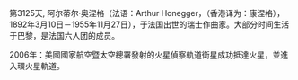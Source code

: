 第3125天, 阿尔蒂尔·奥涅格（法语：Arthur Honegger，（香港译为：康涅格），1892年3月10日－1955年11月27日），于法国出世的瑞士作曲家。大部分时间生活于巴黎，是法国六人团的成员。
 
2006年：美國國家航空暨太空總署發射的火星偵察軌道衛星成功抵達火星，並進入環火星軌道。